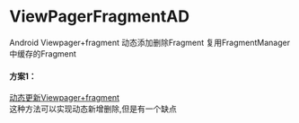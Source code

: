 # ViewPagerFragmentAD
Android Viewpager+fragment  动态添加删除Fragment  复用FragmentManager中缓存的Fragment      

#### 方案1：    

[动态更新Viewpager+fragment](http://stackoverflow.com/questions/10396321/remove-fragment-page-from-viewpager-in-android)     
这种方法可以实现动态新增删除,但是有一个缺点